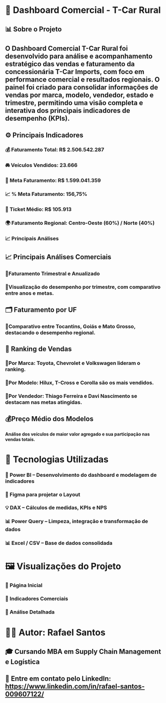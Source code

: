 # 🚗 Dashboard Comercial - T-Car Rural

## 📊 Sobre o Projeto
## O Dashboard Comercial T-Car Rural foi desenvolvido para análise e acompanhamento estratégico das vendas e faturamento da concessionária T-Car Imports, com foco em performance comercial e resultados regionais. O painel foi criado para consolidar informações de vendas por marca, modelo, vendedor, estado e trimestre, permitindo uma visão completa e interativa dos principais indicadores de desempenho (KPIs).

## ⚙️ Principais Indicadores
### 💰 Faturamento Total: R$ 2.506.542.287
### 🚘 Veículos Vendidos: 23.666
### 🎯 Meta Faturamento: R$ 1.599.041.359
### 📈 % Meta Faturamento: 156,75%
### 🧾 Ticket Médio: R$ 105.913
### 🌍 Faturamento Regional: Centro-Oeste (60%) / Norte (40%)
### 📈 Principais Análises

## 📈 Principais Análises Comerciais
### 📌Faturamento Trimestral e Anualizado
### 📌Visualização do desempenho por trimestre, com comparativo entre anos e metas.

## 🗂️ Faturamento por UF
### 📌Comparativo entre Tocantins, Goiás e Mato Grosso, destacando o desempenho regional.

## 📄 Ranking de Vendas
### 📌Por Marca: Toyota, Chevrolet e Volkswagen lideram o ranking.
### 📌Por Modelo: Hilux, T-Cross e Corolla são os mais vendidos.
### 📌Por Vendedor: Thiago Ferreira e Davi Nascimento se destacam nas metas atingidas.

## 💰Preço Médio dos Modelos
#### Análise dos veículos de maior valor agregado e sua participação nas vendas totais.

# 🧩 Tecnologias Utilizadas
### 🎯 Power BI – Desenvolvimento do dashboard e modelagem de indicadores
### 📌 Figma para projetar o Layout
### 💡 DAX – Cálculos de medidas, KPIs e NPS
### 📊 Power Query – Limpeza, integração e transformação de dados
### 📊 Excel / CSV – Base de dados consolidada

# 🖼️ Visualizações do Projeto
### 📌 Página Inicial
### 📌 Indicadores Comerciais
### 📌 Análise Detalhada

# 👨‍💻 Autor: Rafael Santos
## 🎓 Cursando MBA em Supply Chain Management e Logística
## 📧 Entre em contato pelo LinkedIn: https://www.linkedin.com/in/rafael-santos-009607122/
